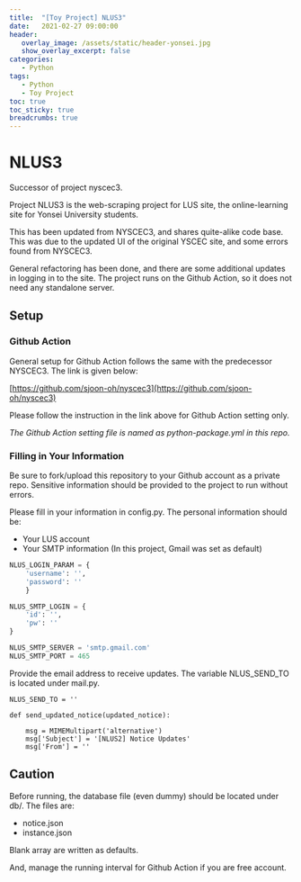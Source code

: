 ```yaml
---
title:  "[Toy Project] NLUS3"
date:   2021-02-27 09:00:00
header:
   overlay_image: /assets/static/header-yonsei.jpg
   show_overlay_excerpt: false
categories: 
   - Python
tags:
   - Python
   - Toy Project
toc: true
toc_sticky: true
breadcrumbs: true
---
```


# NLUS3
Successor of project nyscec3.

Project NLUS3 is the web-scraping project for LUS site, the online-learning site for Yonsei University students.

This has been updated from NYSCEC3, and shares quite-alike code base. This was due to the updated UI of the original YSCEC site, and some errors found from NYSCEC3.

General refactoring has been done, and there are some additional updates in logging in to the site. The project runs on the Github Action, so it does not need any standalone server.

<!--more-->

## Setup
### Github Action
General setup for Github Action follows the same with the predecessor NYSCEC3. The link is given below:

[https://github.com/sjoon-oh/nyscec3](https://github.com/sjoon-oh/nyscec3)

Please follow the instruction in the link above for Github Action setting only.

*The Github Action setting file is named as python-package.yml in this repo.*


### Filling in Your Information

Be sure to fork/upload this repository to your Github account as a private repo. Sensitive information should be provided to the project to run without errors.

Please fill in your information in config.py. The personal information should be:

- Your LUS account
- Your SMTP information (In this project, Gmail was set as default)


```python
NLUS_LOGIN_PARAM = {
    'username': '',
    'password': ''
    }

NLUS_SMTP_LOGIN = {
    'id': '',
    'pw': ''
}

NLUS_SMTP_SERVER = 'smtp.gmail.com'
NLUS_SMTP_PORT = 465
```

Provide the email address to receive updates. The variable NLUS_SEND_TO is located under mail.py.

```python3
NLUS_SEND_TO = ''

def send_updated_notice(updated_notice):

    msg = MIMEMultipart('alternative')
    msg['Subject'] = '[NLUS2] Notice Updates'
    msg['From'] = ''
```

## Caution

Before running, the database file (even dummy) should be located under db/. The files are:

- notice.json
- instance.json

Blank array are written as defaults.

And, manage the running interval for Github Action if you are free account.